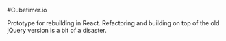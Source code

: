 #Cubetimer.io

Prototype for rebuilding in React.
Refactoring and building on top of the old jQuery version is a bit of a disaster.
